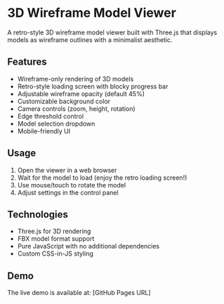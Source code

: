 # 3D Wireframe Model Viewer

A retro-style 3D wireframe model viewer built with Three.js that displays models as wireframe outlines with a minimalist aesthetic.

## Features

- Wireframe-only rendering of 3D models
- Retro-style loading screen with blocky progress bar
- Adjustable wireframe opacity (default 45%)
- Customizable background color
- Camera controls (zoom, height, rotation)
- Edge threshold control
- Model selection dropdown
- Mobile-friendly UI

## Usage

1. Open the viewer in a web browser
2. Wait for the model to load (enjoy the retro loading screen!)
3. Use mouse/touch to rotate the model
4. Adjust settings in the control panel

## Technologies

- Three.js for 3D rendering
- FBX model format support
- Pure JavaScript with no additional dependencies
- Custom CSS-in-JS styling

## Demo

The live demo is available at: [GitHub Pages URL] 